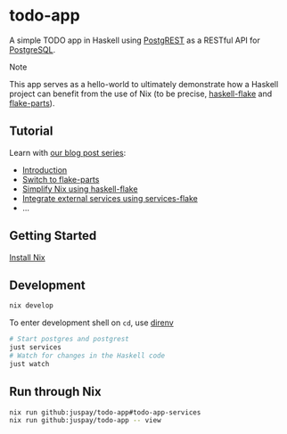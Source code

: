 # todo-app

A simple TODO app in Haskell using [PostgREST](https://postgrest.org/) as a RESTful API for [PostgreSQL](https://www.postgresql.org/).

> [!NOTE]
> This app serves as a hello-world to ultimately demonstrate how a Haskell project can benefit from the use of Nix (to be precise, [haskell-flake] and [flake-parts]).

[haskell-flake]: https://community.flake.parts/haskell-flake
[flake-parts]: https://flake.parts

## Tutorial

Learn with [our blog post series](https://nixos.asia/en/nixify-haskell):

- [Introduction](https://nixos.asia/en/nixify-haskell-nixpkgs)
- [Switch to flake-parts](https://nixos.asia/en/nixify-haskell-parts)
- [Simplify Nix using haskell-flake](https://nixos.asia/en/nixify-haskell-flake)
- [Integrate external services using services-flake](https://nixos.asia/en/nixify-services-flake)
- ...

## Getting Started

[Install Nix](https://nixos.asia/en/install)

## Development

```sh
nix develop
```
To enter development shell on `cd`, use [direnv](https://nixos.asia/en/direnv)

```sh
# Start postgres and postgrest
just services
# Watch for changes in the Haskell code
just watch
```

## Run through Nix

```sh
nix run github:juspay/todo-app#todo-app-services
nix run github:juspay/todo-app -- view
```
